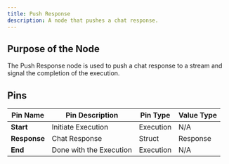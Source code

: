 ```yaml
---
title: Push Response
description: A node that pushes a chat response.
---
```


## Purpose of the Node
The Push Response node is used to push a chat response to a stream and signal the completion of the execution.

## Pins
| Pin Name   | Pin Description | Pin Type | Value Type |
|------------|-----------------|----------|------------|
| **Start**    | Initiate Execution | Execution | N/A        |
| **Response** | Chat Response | Struct | Response   |
| **End**      | Done with the Execution | Execution | N/A        |